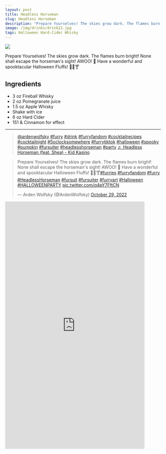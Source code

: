```yaml
--- 
layout: post
title: Headless Horseman
slug: Headless Horseman
description: "Prepare Yourselves! The skies grow dark. The flames burn bright! None shall escape the horseman's sight! AWOO! 🐺 Have a wonderful and spooktacular Halloween Fluffs! 🎃🐺🍸"
image: /img/drinks/drink21.jpg
tags: Halloween Hard-Cider Whisky
---
```

<img src="{{ site.url }}/img/drinks/drink21.jpg" class="drink-image-post">

Prepare Yourselves! The skies grow dark. The flames burn bright! None shall escape the horseman's sight! AWOO! 🐺 Have a wonderful and spooktacular Halloween Fluffs! 🎃🐺🍸

## Ingredients
* 3 oz Fireball Whisky
* 2 oz Pomegranate juice
* 1.5 oz Apple Whisky
* Shake with ice
* 6 oz Hard Cider
* 151 & Cinnamon for effect

<hr>

<div class="drink-media">
<blockquote class="tiktok-embed" cite="https://www.tiktok.com/@ardenwolfsky/video/7159982341790944558" data-video-id="7159982341790944558" style="max-width: 605px;min-width: 325px;"> <section> <a target="_blank" title="@ardenwolfsky" href="https://www.tiktok.com/@ardenwolfsky?refer=embed" rel="noopener">@ardenwolfsky</a> <a title="furry" target="_blank" href="https://www.tiktok.com/tag/furry?refer=embed" rel="noopener">#furry</a> <a title="drink" target="_blank" href="https://www.tiktok.com/tag/drink?refer=embed" rel="noopener">#drink</a> <a title="furryfandom" target="_blank" href="https://www.tiktok.com/tag/furryfandom?refer=embed" rel="noopener">#furryfandom</a> <a title="cocktailrecipes" target="_blank" href="https://www.tiktok.com/tag/cocktailrecipes?refer=embed" rel="noopener">#cocktailrecipes</a> <a title="cocktailnight" target="_blank" href="https://www.tiktok.com/tag/cocktailnight?refer=embed" rel="noopener">#cocktailnight</a> <a title="5oclocksomewhere" target="_blank" href="https://www.tiktok.com/tag/5oclocksomewhere?refer=embed" rel="noopener">#5oclocksomewhere</a> <a title="furrytiktok" target="_blank" href="https://www.tiktok.com/tag/furrytiktok?refer=embed" rel="noopener">#furrytiktok</a> <a title="halloween" target="_blank" href="https://www.tiktok.com/tag/halloween?refer=embed" rel="noopener">#halloween</a> <a title="spooky" target="_blank" href="https://www.tiktok.com/tag/spooky?refer=embed" rel="noopener">#spooky</a> <a title="pumpkin" target="_blank" href="https://www.tiktok.com/tag/pumpkin?refer=embed" rel="noopener">#pumpkin</a> <a title="fursuiter" target="_blank" href="https://www.tiktok.com/tag/fursuiter?refer=embed" rel="noopener">#fursuiter</a> <a title="headlesshorseman" target="_blank" href="https://www.tiktok.com/tag/headlesshorseman?refer=embed" rel="noopener">#headlesshorseman</a> <a title="party" target="_blank" href="https://www.tiktok.com/tag/party?refer=embed" rel="noopener">#party</a> <a target="_blank" title="♬ Headless Horseman (feat. Shea) - Kid Kasino" href="https://www.tiktok.com/music/Headless-Horseman-feat-Shea-6764565829469079553?refer=embed" rel="noopener">♬ Headless Horseman (feat. Shea) - Kid Kasino</a> </section> </blockquote> <script async="" src="https://www.tiktok.com/embed.js"></script>

<blockquote class="twitter-tweet tw-align-center"><p lang="en" dir="ltr">Prepare Yourselves! The skies grow dark. The flames burn bright! None shall escape the horseman's sight! AWOO! 🐺 Have a wonderful and spooktacular Halloween Fluffs! 🎃🐺🍸<a href="https://twitter.com/hashtag/furries?src=hash&amp;ref_src=twsrc%5Etfw">#furries</a> <a href="https://twitter.com/hashtag/furryfandom?src=hash&amp;ref_src=twsrc%5Etfw">#furryfandom</a> <a href="https://twitter.com/hashtag/furry?src=hash&amp;ref_src=twsrc%5Etfw">#furry</a> <a href="https://twitter.com/hashtag/HeadlessHorseman?src=hash&amp;ref_src=twsrc%5Etfw">#HeadlessHorseman</a> <a href="https://twitter.com/hashtag/fursuit?src=hash&amp;ref_src=twsrc%5Etfw">#fursuit</a> <a href="https://twitter.com/hashtag/fursuiter?src=hash&amp;ref_src=twsrc%5Etfw">#fursuiter</a> <a href="https://twitter.com/hashtag/furryart?src=hash&amp;ref_src=twsrc%5Etfw">#furryart</a> <a href="https://twitter.com/hashtag/Halloween?src=hash&amp;ref_src=twsrc%5Etfw">#Halloween</a> <a href="https://twitter.com/hashtag/HALLOWEENPARTY?src=hash&amp;ref_src=twsrc%5Etfw">#HALLOWEENPARTY</a> <a href="https://t.co/q4pY7FftCN">pic.twitter.com/q4pY7FftCN</a></p>— Arden Wolfsky (@ArdenWolfsky) <a href="https://twitter.com/ArdenWolfsky/status/1586406259296980994?ref_src=twsrc%5Etfw">October 29, 2022</a></blockquote> <script async="" src="https://platform.twitter.com/widgets.js" charset="utf-8"></script>

<div class="youtube-iframe"><iframe width="451" height="801" src="https://www.youtube.com/embed/B1N03O-olCI" title="" frameborder="0" allow="accelerometer; autoplay; clipboard-write; encrypted-media; gyroscope; picture-in-picture; web-share" allowfullscreen=""></iframe></div>
</div>